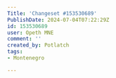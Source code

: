 ```yaml
---
Title: 'Changeset #153530689'
PublishDate: 2024-07-04T07:22:29Z
id: 153530689
user: Opeth MNE
comment: ''
created_by: Potlatch
tags:
- Montenegro

---
```


